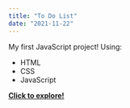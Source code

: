 ```yaml
---
title: "To Do List"
date: "2021-11-22"
---
```

My first JavaScript project!
Using:
- HTML
- CSS
- JavaScript

[**Click to explore!**](https://rococo-concha-b09d55.netlify.app)
